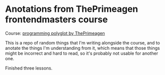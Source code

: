 # Anotations from ThePrimeagen frontendmasters course

Course: [programming polyglot by ThePrimeagen](https://frontendmasters.com/courses/typescript-go-rust)

This is a repo of random things that I'm writing alongside the course, and to anotate the things I'm understanding from it, which means that those things might be incorrect and hard to read, so it's probably not usable for another one.

Finished three lessons.
